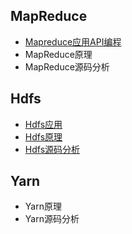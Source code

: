 
## MapReduce
* [Mapreduce应用API编程](src/main/java/com/libin/api/mapreduce)
* MapReduce原理
* MapReduce源码分析

## Hdfs
* [Hdfs应用](src/main/java/com/libin/api/hdfs)
* [Hdfs原理](src/main/java/com/libin/doc/hdfs)
* [Hdfs源码分析](src/main/java/com/libin/code/hdfs)

## Yarn
* Yarn原理
* Yarn源码分析

